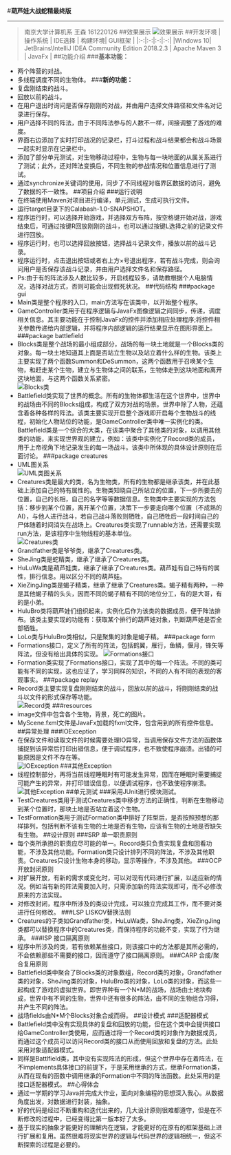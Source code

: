 #**葫芦娃大战蛇精最终版**
***
>南京大学计算机系 王森 161220126
##效果展示
![](https://i.imgur.com/9h2AzSl.gif "效果展示")
##开发环境
| 操作系统 | IDE选择 | 构建环境| GUI框架 |
|:-:|:-:|:-:|:-:|
|Windows 10| JetBrains\IntelliJ IDEA Community Edition 2018.2.3 | Apache Maven 3 | JavaFx |
##功能介绍
###**基本功能：**   
* 两个阵营的对战。
* 多线程调度不同的生物体。
###**新的功能：**  
* 复盘刚结束的战斗。 
* 回放以前的战斗。
* 在用户退出时询问是否保存刚刚的对战，并由用户选择文件路径和文件名对记录进行保存。
* 用户选择不同的阵法，由于不同阵法参与的人数不一样，间接调整了游戏的难度。
* 界面右边添加了实时打印战况的记录栏，打斗过程和战斗结果都会和战斗场景一起实时显示在记录栏中。
* 添加了部分单元测试，对生物移动过程中，生物与每一块地面的从属关系进行了测试；此外，还对阵法变换后，不同生物的参战情况和位置信息进行了测试。
* 通过synchronize关键词的使用，同步了不同线程对临界区数据的访问，避免了数据的不一致性。
##项目介绍
###运行说明
* 在终端使用Maven对项目进行编译，单元测试，生成可执行文件。
* 运行target目录下的Calabash-1.0-SNAPSHOT。
* 程序运行时，可以选择开始游戏，并选择双方布阵，按空格键开始对战，游戏结束后，可通过按键R回放刚刚的战斗，也可以通过按键L选择之前的记录文件进行回放。
* 程序运行时，也可以选择回放按钮，选择战斗记录文件，播放以前的战斗记录。
* 程序运行时，点击退出按钮或者右上方×号退出程序，若有战斗完成，则会询问用户是否保存该战斗记录，并由用户选择文件名和保存路径。
* Ps:由于有的阵法涉及人数比较多，开启线程较多，请助教根据个人电脑情况，选择对战方式，否则可能会出现假死状况。
##代码结构
###package gui
* Main类是整个程序的入口，main方法写在该类中，以开始整个程序。
* GameController类用于在程序逻辑与JavaFx图像逻辑之间同步，传递，调度相关信息。其主要功能在于控制JavaFx的控件并添加相应处理程序;将控件相关参数传递给内部逻辑，并将程序内部逻辑的运行结果显示在图形界面上。
###package battlefield
* Blocks类是整个战场的最小组成部分，战场的每一块土地就是一个Blocks类的对象。每一块土地知道其上面是否站立生物以及站立着什么样的生物。该类上主要实现了两个函数Summon和DeSummon，这两个函数用于召唤某个生物，和赶走某个生物，建立与生物体之间的联系，生物体走到这块地面和离开这块地面，与这两个函数关系紧密。  
![](https://i.imgur.com/LTfXso2.png "Blocks类")
* Battlefield类实现了世界的概念。所有的生物体都生活在这个世界中，世界中的战场由不同的Blocks组成，构成了双方对战的场景。世界中除了人物，还蕴含着各种各样的阵法。该类主要实现开启整个游戏即开启每个生物战斗的线程，初始化人物站位的功能，是GameController类中唯一实例化的类。Battlefield类是一个综合的大类，在该类中聚合了其他类的对象，以调用其他类的功能，来实现世界观的建立，例如：该类中实例化了Record类的成员，用于上帝视角下地记录发生的每一场战斗。该类中所体现的具体设计原则在后面讨论。
###package creatures
* UML图关系  
![](https://i.imgur.com/UBFqJ4o.png "UML类图关系")
* Creatures类是最大的类，名为生物类，所有的生物都是继承该类，并在此基础上添加自己的特有属性的。生物类知晓自己所站立的位置，下一步所要去的位置，自己的长相，自己的名字等等数据信息。生物类中主要实现的方法包括：移步到某个位置，离开某个位置，决策下一步要走向哪个位置（不成熟的AI），与他人进行战斗，若自己战斗落败则牺牲，自己牺牲后一段时间自己的尸体随着时间消失在战场上。Creatures类实现了runnable方法，还需要实现run方法，是该程序中生物线程的基本单位。  
![](https://i.imgur.com/YZetryk.png "Creatures类")
* Grandfather类是爷爷类，继承了Creatures类。
* SheJing类是蛇精类，继承了继承了Creatures类。
* HuLuWa类是葫芦娃类，继承了继承了Creatures类。葫芦娃有自己特有的属性，排行信息。用以区分不同的葫芦娃。
* XieZingJing类是蝎子精类，继承了继承了Creatures类。蝎子精有两种，一种是其他蝎子精的头头，因而不同的蝎子精有不同的地位分工，有的是大哥，有的是小弟。
* HuluBro类将葫芦娃们组织起来，实例化后作为该类的数据成员，便于阵法排布。该类主要实现的功能有：获取某个排行的葫芦娃对象，判断葫芦娃是否全部牺牲。
* LoLo类与HuluBro类相似，只是聚集的对象是蝎子精。
###package form
* Formations接口，定义了所有的阵法，包括鹤翼，雁行，鱼鳞，偃月，锋矢等阵法，但没有给出具体的实现。
![](https://i.imgur.com/PGoL5mX.png "Formations接口")
* Formation类实现了Formations接口，实现了其中的每一个阵法。不同的类可能有不同的实现，这也应证了，学习同样的知识，不同的人有不同的表现的客观事实。
###package replay
* Record类主要实现复盘刚刚结束的战斗，回放以前的战斗，将刚刚结束的战斗以文件的形式保存等功能。  
![](https://i.imgur.com/jkS4c4U.png "Record类")
###resources
* image文件中包含各个生物，背景，死亡的图片。
* MyScene.fxml文件是JavaFx加载的fxml文件，包含用到的所有控件信息。
##异常处理
###IOException
* 在保存文件和读取文件的时候需要处理IO异常，当调用保存文件方法的函数体捕捉到该异常后打印出错信息，便于调试程序，也不致使程序崩溃。出错的可能原因是文件不存在等。  
![](https://i.imgur.com/HfdN6H8.png "IOException")
###其他Exception
* 线程控制部分，再将当前线程睡眠时有可能发生异常，因而在睡眠时需要捕捉可能产生的异常，并打印错误信息，以便调试程序，也不致使程序崩溃。  
![](https://i.imgur.com/hqP2eCa.png "其他Exception")
##单元测试
###采用JUnit进行模块测试。
* TestCreatures类用于测试Creatures类中移步方法的正确性，判断在生物移动到某个位置时，那块土地是否站立着这个生物。
* TestFormation类用于测试Formation类中排好了阵型后，是否按照预想的那样排列，包括判断不该有生物的土地是否有生物，应该有生物的土地是否缺失有生物。
##设计原则
###SRP 单一职责原则
* 每个类所承担的职责应尽可能的单一。Record类只负责实现复盘和回看功能，不涉及其他功能。Formation类只设计排列不同的阵法，不涉及其他职责。Creatures只设计生物本身的移动，显示等操作，不涉及其他。
###OCP 开放封闭原则
* 对扩展开放，有新的需求或变化时，可以对现有代码进行扩展，以适应新的情况。例如当有新的阵法需要加入时，只需添加新的阵法实现即可，而不必修改原来的方法实现。
* 对修改封闭，程序中所涉及的类设计完成，可以独立完成其工作，而不要对类进行任何修改。
###LSP LISKOV替换法则
* Creatures的子类如Grandfather类，HuLuWa类，SheJing类，XieZingJing类都可以替换程序中的Creatures类，而保持程序的功能不变，实现了行为继承。
###ISP 接口隔离原则
* 程序中所涉及的类，若有依赖某些接口，则该接口中的方法都是其所必需的，不会依赖那些不需要的接口，因而遵守了接口隔离原则。
###CARP 合成/聚合复用原则
* Battlefield类中聚合了Blocks类的对象数组，Record类的对象，Grandfather类的对象，SheJing类的对象，HuluBro类的对象，LoLo类的对象，而这些一起构成了游戏的虚拟世界。即世界种有一个N*M的战场，战场由土地块构成，世界中有不同的生物，世界中还有很多的阵法，由不同的生物组合习得，并产生不同的阵法。
* 战场fields由N*M个Blocks对象合成而得。
##设计模式
###适配器模式
* Battlefield类中没有实现具体的复盘和回放的功能，但在这个类中会提供接口给GameController类使用，应而通过将一个Record类的对象作为数据成员，而通过这个成员可以访问Record类的接口从而使用回放和复盘的方法。此处采用对象适配器模式。
* 同样是Battlfield类，其中没有实现阵法的形成，但这个世界中存在着阵法，在不implements具体接口的前提下，于是采用继承的方式，继承Formation类，从而在现有的函数中调用继承的Formation中不同的阵法函数。此处采用的是接口适配器模式。
##心得体会
* 通过一学期的学习Java并完成大作业，面向对象编程的思想深入我心。从数据角度出发，对数据进行封装，抽象。
* 好的代码是经过不断重构和迭代出来的，几大设计原则很难都遵守，但是在不断修改的过程中，已经变得比第一版本好了太多。
* 基于现实的抽象才能更好的理解内在逻辑，才能更好的在原有的框架基础上进行扩展和复用。虽然很难将现实世界的逻辑与代码世界的逻辑相统一，但这不断探索的过程是必要的。